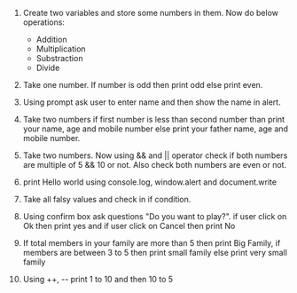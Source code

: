 1. Create two variables and store some numbers in them. Now do below operations:
    - Addition
    - Multiplication
    - Substraction
    - Divide
2. Take one number. If number is odd then print odd else print even. 

3. Using prompt ask user to enter name and then show the name in alert. 

4. Take two numbers if first number is less than second number than print your name, age and mobile number else print your father name, age and mobile number. 

5. Take two numbers. Now using && and || operator check if both numbers are multiple of 5 && 10 or not. Also check both numbers are even or not. 

6. print Hello world using console.log, window.alert and document.write

7. Take all falsy values and check in if condition. 

8. Using confirm box ask questions "Do you want to play?". if user click on Ok then print yes and if user click on Cancel then print No 

9. If total members in your family are more than 5 then print Big Family, if members are between 3 to 5 then print small family else print very small family 

10. Using ++, -- print 1 to 10 and then 10 to 5

